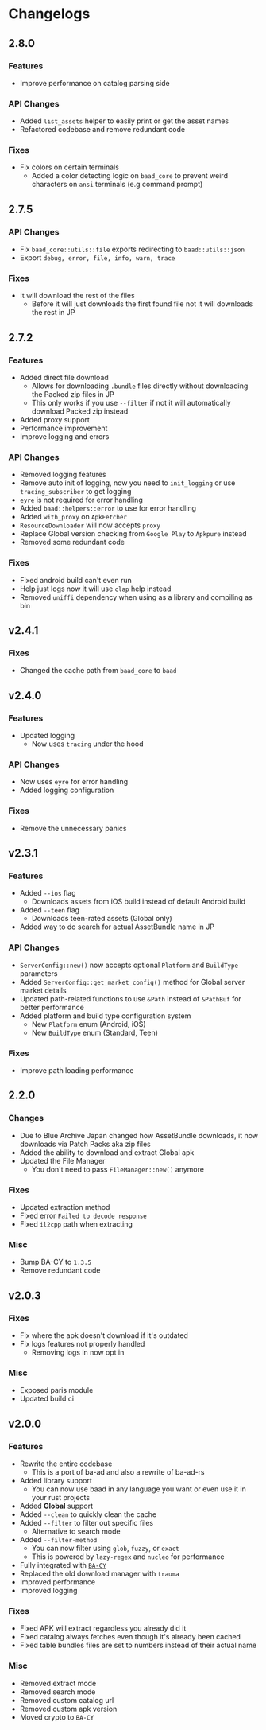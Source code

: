 # Changelogs

## 2.8.0

### Features

- Improve performance on catalog parsing side

### API Changes

- Added `list_assets` helper to easily print or get the asset names
- Refactored codebase and remove redundant code

### Fixes
- Fix colors on certain terminals
  - Added a color detecting logic on `baad_core` to prevent weird characters on `ansi` terminals (e.g command prompt)

## 2.7.5

### API Changes
- Fix `baad_core::utils::file` exports redirecting to `baad::utils::json`
- Export `debug, error, file, info, warn, trace`


### Fixes
- It will download the rest of the files
    - Before it will just downloads the first found file not it will downloads the rest in JP


## 2.7.2

### Features

- Added direct file download
    - Allows for downloading `.bundle` files directly without downloading the Packed zip files in JP
    - This only works if you use `--filter` if not it will automatically download Packed zip instead
- Added proxy support
- Performance improvement
- Improve logging and errors

### API Changes

- Removed logging features
- Remove auto init of logging, now you need to `init_logging` or use `tracing_subscriber` to get logging
- `eyre` is not required for error handling
- Added `baad::helpers::error` to use for error handling
- Added `with_proxy` on `ApkFetcher`
- `ResourceDownloader` will now accepts `proxy`
- Replace Global version checking from `Google Play` to `Apkpure` instead
- Removed some redundant code

### Fixes

- Fixed android build can't even run
- Help just logs now it will use `clap` help instead
- Removed `uniffi` dependency when using as a library and compiling as bin

## v2.4.1

### Fixes

- Changed the cache path from `baad_core` to `baad`

## v2.4.0

### Features

- Updated logging
    - Now uses `tracing` under the hood

### API Changes

- Now uses `eyre` for error handling
- Added logging configuration

### Fixes

- Remove the unnecessary panics

## v2.3.1

### Features

- Added `--ios` flag
    - Downloads assets from iOS build instead of default Android build
- Added `--teen` flag
    - Downloads teen-rated assets (Global only)
- Added way to do search for actual AssetBundle name in JP

### API Changes

- `ServerConfig::new()` now accepts optional `Platform` and `BuildType` parameters
- Added `ServerConfig::get_market_config()` method for Global server market details
- Updated path-related functions to use `&Path` instead of `&PathBuf` for better performance
- Added platform and build type configuration system
    - New `Platform` enum (Android, iOS)
    - New `BuildType` enum (Standard, Teen)

### Fixes

- Improve path loading performance

## 2.2.0

### Changes

- Due to Blue Archive Japan changed how AssetBundle downloads,
  it now downloads via Patch Packs aka zip files
- Added the ability to download and extract Global apk
- Updated the File Manager
    - You don't need to pass `FileManager::new()` anymore

### Fixes

- Updated extraction method
- Fixed error `Failed to decode response`
- Fixed `il2cpp` path when extracting

### Misc

- Bump BA-CY to `1.3.5`
- Remove redundant code

## v2.0.3

### Fixes

- Fix where the apk doesn't download if it's outdated
- Fix logs features not properly handled
    - Removing logs in now opt in

### Misc

- Exposed paris module
- Updated build ci

## v2.0.0

### Features

- Rewrite the entire codebase
    - This is a port of ba-ad and also a rewrite of ba-ad-rs
- Added library support
    - You can now use baad in any language you want or even use it in your rust projects
- Added **Global** support
- Added `--clean` to quickly clean the cache
- Added `--filter` to filter out specific files
    - Alternative to search mode
- Added `--filter-method`
    - You can now filter using `glob`, `fuzzy`, or `exact`
    - This is powered by `lazy-regex` and `nucleo` for performance
- Fully integrated with [`BA-CY`](https://github.com/Deathemonic/BA-CY)
- Replaced the old download manager with `trauma`
- Improved performance
- Improved logging

### Fixes

- Fixed APK will extract regardless you already did it
- Fixed catalog always fetches even though it's already been cached
- Fixed table bundles files are set to numbers instead of their actual name

### Misc

- Removed extract mode
- Removed search mode
- Removed custom catalog url
- Removed custom apk version
- Moved crypto to `BA-CY`